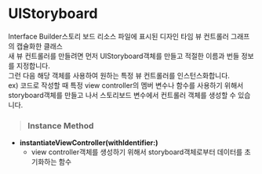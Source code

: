 # UIStoryboard
Interface Builder스토리 보드 리소스 파일에 표시된 디자인 타임 뷰 컨트롤러 그래프의 캡슐화한 클래스   
새 뷰 컨트롤러를 만들려면 먼저 UIStoryboard객체를 만들고 적절한 이름과 번들 정보를 지정합니다.   
그런 다음 해당 객체를 사용하여 원하는 특정 뷰 컨트롤러를 인스턴스화합니다.   
ex) 코드로 작성할 때 특정 view controller의 멤버 변수나 함수를 사용하기 위해서 storyboard객체를 만들고 나서 스토리보드 변수에서 컨트롤러 객체를 생성할 수 있습니다.  
   
> ### Instance Method
* **instantiateViewController(withIdentifier:)**
    - view controller객체를 생성하기 위해서 storyboard객체로부터 데이터를 초기화하는 함수